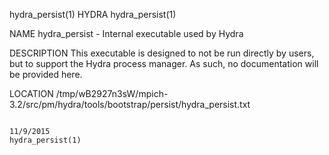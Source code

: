 hydra_persist(1)                                                       HYDRA                                                      hydra_persist(1)

NAME
       hydra_persist -  Internal executable used by Hydra

DESCRIPTION
       This  executable  is  designed to not be run directly by users, but to support the Hydra process manager. As such, no documentation will be
       provided here.

LOCATION
       /tmp/wB2927n3sW/mpich-3.2/src/pm/hydra/tools/bootstrap/persist/hydra_persist.txt

                                                                     11/9/2015                                                    hydra_persist(1)
